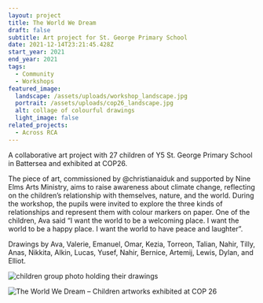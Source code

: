 ```yaml
---
layout: project
title: The World We Dream
draft: false
subtitle: Art project for St. George Primary School
date: 2021-12-14T23:21:45.428Z
start_year: 2021
end_year: 2021
tags:
  - Community
  - Workshops
featured_image:
  landscape: /assets/uploads/workshop_landscape.jpg
  portrait: /assets/uploads/cop26_landscape.jpg
  alt: collage of colourful drawings
  light_image: false
related_projects:
  - Across RCA
---
```

A collaborative art project with 27 children of Y5 St. George Primary School in Battersea and exhibited at COP26.

The piece of art, commissioned by @christianaiduk and supported by Nine Elms Arts Ministry, aims to raise awareness about climate change, reflecting on the children’s relationship with themselves, nature, and the world. During the workshop, the pupils were invited to explore the three kinds of relationships and represent them with colour markers on paper. One of the children, Ava said “I want the world to be a welcoming place. I want the world to be a happy place. I want the world to have peace and laughter”. 

Drawings by Ava, Valerie, Emanuel, Omar, Kezia, Torreon, Talian, Nahir, Tilly, Anas, Nikkita, Alkin, Lucas, Yusef, Nahir, Bernice, Artemij, Lewis, Dylan, and Elliot.



![children group photo holding their drawings ](/assets/uploads/workshop_landscape.jpg "Y5 St. George Primary School with drawings")

![The World We Dream – Children artworks exhibited at COP 26](/assets/uploads/the-world-we-dream_web.jpg "The World We Dream – Children artworks exhibited at COP 26")